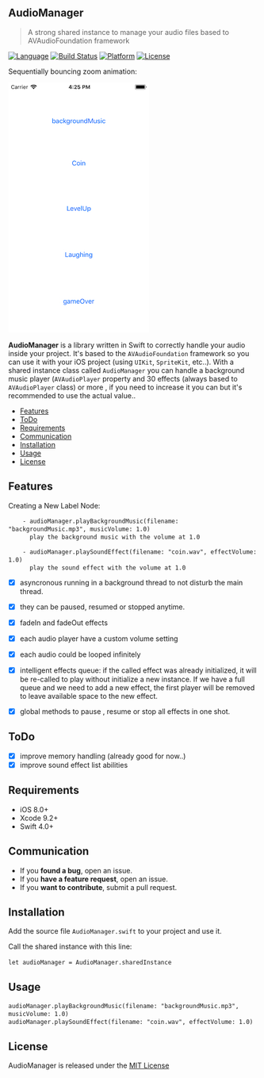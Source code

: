 ## AudioManager
>A strong shared instance to manage your audio files based to AVAudioFoundation framework

[![Language](http://img.shields.io/badge/language-swift-brightgreen.svg?style=flat
)](https://developer.apple.com/swift)
[![Build Status](https://travis-ci.org/Alamofire/Alamofire.svg?branch=master)](https://travis-ci.org/Alamofire/Alamofire)
[![Platform](http://img.shields.io/badge/platform-ios-blue.svg?style=flat
)](https://developer.apple.com/iphone/index.action)
[![License](https://img.shields.io/cocoapods/l/BadgeSwift.svg?style=flat)](/LICENSE)

Sequentially bouncing zoom animation:

![demo](demo.jpg) 

**AudioManager** is a library written in Swift to correctly handle your audio inside your project. It's based to the ```AVAudioFoundation``` framework so you can use it with your iOS project (using ```UIKit```, ```SpriteKit```, etc..).
With a shared instance class called ```AudioManager``` you can handle a background music player (``AVAudioPlayer`` property  and 30 effects (always based to ``AVAudioPlayer`` class) or more , if you need to increase it you can but it's recommended to use the actual value..

- [Features](#features)
- [ToDo](#todo)
- [Requirements](#requirements)
- [Communication](#communication)
- [Installation](#installation)
- [Usage](#usage)
- [License](#license)


## Features

Creating a New Label Node:

```
    - audioManager.playBackgroundMusic(filename: "backgroundMusic.mp3", musicVolume: 1.0)
      play the background music with the volume at 1.0
```

```
    - audioManager.playSoundEffect(filename: "coin.wav", effectVolume: 1.0)
      play the sound effect with the volume at 1.0
```

- [x] asyncronous running in a background thread to not disturb the main thread.
- [x] they can be paused, resumed or stopped anytime.
- [x] fadeIn and fadeOut effects
- [x] each audio player have a custom volume setting
- [x] each audio could be looped infinitely
- [x] intelligent effects queue: if the called effect was already initialized, it will be re-called to play without initialize a new instance. If we have a full queue and we need to add a new effect, the first player will be removed to leave available space to the new effect.
- [x] global methods to pause , resume or stop all effects in one shot.


## ToDo
- [x] improve memory handling (already good for now..)
- [x] improve sound effect list abilities

## Requirements

- iOS 8.0+
- Xcode 9.2+
- Swift 4.0+

## Communication

- If you **found a bug**, open an issue.
- If you **have a feature request**, open an issue.
- If you **want to contribute**, submit a pull request.

## Installation

Add the source file ```AudioManager.swift``` to your project and use it.

Call the shared instance with this line:

```let audioManager = AudioManager.sharedInstance```

## Usage

```
audioManager.playBackgroundMusic(filename: "backgroundMusic.mp3", musicVolume: 1.0)
audioManager.playSoundEffect(filename: "coin.wav", effectVolume: 1.0)
```

## License
AudioManager is released under the [MIT License](LICENSE)

